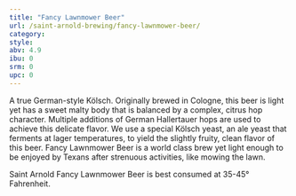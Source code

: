 ```yaml
---
title: "Fancy Lawnmower Beer"
url: /saint-arnold-brewing/fancy-lawnmower-beer/
category: 
style: 
abv: 4.9
ibu: 0
srm: 0
upc: 0
---
```

A true German-style Kölsch. Originally brewed in Cologne, this beer is light yet has a sweet malty body that is balanced by a complex, citrus hop character. Multiple additions of German Hallertauer hops are used to achieve this delicate flavor. We use a special Kölsch yeast, an ale yeast that ferments at lager temperatures, to yield the slightly fruity, clean flavor of this beer. Fancy Lawnmower Beer is a world class brew yet light enough to be enjoyed by Texans after strenuous activities, like mowing the lawn.

Saint Arnold Fancy Lawnmower Beer is best consumed at 35-45° Fahrenheit.
